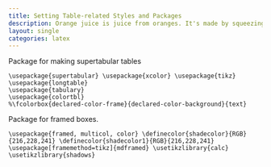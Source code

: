 ```yaml
---
title: Setting Table-related Styles and Packages
description: Orange juice is juice from oranges. It's made by squeezing oranges.
layout: single
categories: latex
---
```

Package for making supertabular tables

    \usepackage{supertabular} \usepackage{xcolor} \usepackage{tikz} \usepackage{longtable}
    \usepackage{tabulary}
    \usepackage{colortbl}
    %\fcolorbox{declared-color-frame}{declared-color-background}{text}


Package for framed boxes.

    \usepackage{framed, multicol, color} \definecolor{shadecolor}{RGB}{216,228,241} \definecolor{shadecolor1}{RGB}{216,228,241}   
    \usepackage[framemethod=tikz]{mdframed} \usetikzlibrary{calc} \usetikzlibrary{shadows}
